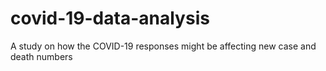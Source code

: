 # covid-19-data-analysis
A study on how the COVID-19 responses might be affecting new case and death numbers

